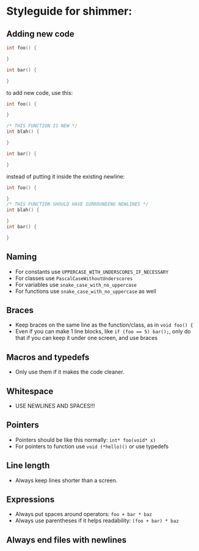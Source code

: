 # Styleguide for shimmer:

## Adding new code
```cpp
int foo() {

}

int bar() {

}
```

to add new code, use this:
```cpp
int foo() {

}

/* THIS FUNCTION IS NEW */
int blah() {

}

int bar() {

}
```

instead of putting it inside the existing newline:
```cpp
int foo() {

}
/* THIS FUNCTION SHOULD HAVE SURROUNDING NEWLINES */
int blah() {

}
int bar() {

}
```

## Naming
* For constants use `UPPERCASE_WITH_UNDERSCORES_IF_NECESSARY`
* For classes use `PascalCaseWithoutUnderscores`
* For variables use `snake_case_with_no_uppercase`
* For functions use `snake_case_with_no_uppercase` as well

## Braces
* Keep braces on the same line as the function/class, as in `void foo() {`
* Even if you can make 1 line blocks, like `if (foo == 5) bar();`,
  only do that if you can keep it under one screen, and use braces

## Macros and typedefs
* Only use them if it makes the code cleaner.

## Whitespace
* USE NEWLINES AND SPACES!!!

## Pointers
* Pointers should be like this normally: `int* foo(void* x)`
* For pointers to function use `void (*hello)()` or use typedefs

## Line length
* Always keep lines shorter than a screen.

## Expressions
* Always put spaces around operators: `foo + bar * baz`
* Always use parentheses if it helps readability: `(foo + bar) * baz`

## Always end files with newlines
